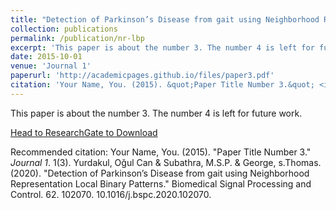 ```yaml
---
title: "Detection of Parkinson’s Disease from gait using Neighborhood Representation Local Binary Patterns"
collection: publications
permalink: /publication/nr-lbp
excerpt: 'This paper is about the number 3. The number 4 is left for future work.'
date: 2015-10-01
venue: 'Journal 1'
paperurl: 'http://academicpages.github.io/files/paper3.pdf'
citation: 'Your Name, You. (2015). &quot;Paper Title Number 3.&quot; <i>Journal 1</i>. 1(3).'
---
```

This paper is about the number 3. The number 4 is left for future work.

[Head to ResearchGate to Download](https://www.researchgate.net/publication/343048190_Detection_of_Parkinson's_Disease_from_gait_using_Neighborhood_Representation_Local_Binary_Patterns)

Recommended citation: Your Name, You. (2015). "Paper Title Number 3." <i>Journal 1</i>. 1(3).
Yurdakul, Oğul Can & Subathra, M.S.P. & George, s.Thomas. (2020). "Detection of Parkinson’s Disease from gait using Neighborhood Representation Local Binary Patterns." Biomedical Signal Processing and Control. 62. 102070. 10.1016/j.bspc.2020.102070. 